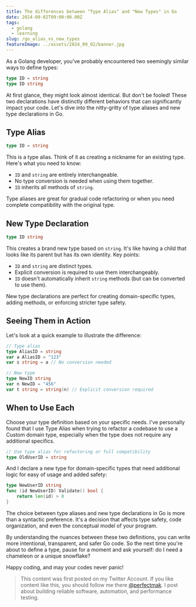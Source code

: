 ```yaml
---
title: The differences between "Type Alias" and "New Types" in Go
date: 2024-09-02T09:00:00.00Z
tags:
  - golang
  - learning
slug: /go_alias_vs_new_types
featureImage: ../assets/2024_09_02/banner.jpg
---
```

As a Golang developer, you've probably encountered two seemingly similar ways to define types:

```go
type ID = string
type ID string
```

At first glance, they might look almost identical. But don't be fooled! These two declarations have distinctly different behaviors that can significantly impact your code. Let's dive into the nitty-gritty of type aliases and new type declarations in Go.

## Type Alias

```go
type ID = string
```

This is a type alias. Think of it as creating a nickname for an existing type. Here's what you need to know:

- `ID` and `string` are entirely interchangeable.
- No type conversion is needed when using them together.
- `ID` inherits all methods of `string`.
    

Type aliases are great for gradual code refactoring or when you need complete compatibility with the original type.

## New Type Declaration

```go
type ID string
```

This creates a brand new type based on `string`. It's like having a child that looks like its parent but has its own identity. Key points:

- `ID` and `string` are distinct types.
- Explicit conversion is required to use them interchangeably.
- `ID` doesn't automatically inherit `string` methods (but can be converted to use them).

New type declarations are perfect for creating domain-specific types, adding methods, or enforcing stricter type safety.

## Seeing Them in Action

Let's look at a quick example to illustrate the difference:
```go
// Type alias
type AliasID = string
var a AliasID = "123"
var s string = a // No conversion needed

// New type
type NewID string
var n NewID = "456"
var t string = string(n) // Explicit conversion required
```

## When to Use Each

Choose your type definition based on your specific needs. I've personally found that I use Type Alias when trying to refactor a codebase to use a Custom domain type, especially when the type does not require any additional specifics.
```go
// Use type alias for refactoring or full compatibility
type OldUserID = string
```

And I declare a new type for domain-specific types that need additional logic for easy of usage and added safety:
```go
type NewUserID string
func (id NewUserID) Validate() bool {
    return len(id) > 0
}
```

The choice between type aliases and new type declarations in Go is more than a syntactic preference. It's a decision that affects type safety, code organization, and even the conceptual model of your program.

By understanding the nuances between these two definitions, you can write more intentional, transparent, and safer Go code. So the next time you're about to define a type, pause for a moment and ask yourself: do I need a chameleon or a unique snowflake?

Happy coding, and may your codes never panic!

> This content was first posted on my Twitter Account. If you like content like this, you should follow me there [@perfectmak](https://x.com/Perfectmak/articles). I post about building reliable software, automation, and performance testing.